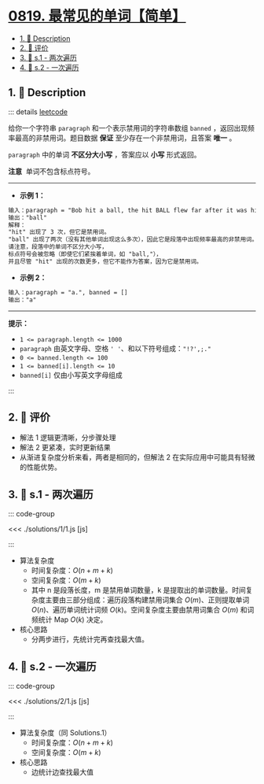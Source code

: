 # [0819. 最常见的单词【简单】](https://github.com/tnotesjs/TNotes.leetcode/tree/main/notes/0819.%20%E6%9C%80%E5%B8%B8%E8%A7%81%E7%9A%84%E5%8D%95%E8%AF%8D%E3%80%90%E7%AE%80%E5%8D%95%E3%80%91)

<!-- region:toc -->

- [1. 📝 Description](#1--description)
- [2. 🫧 评价](#2--评价)
- [3. 🎯 s.1 - 两次遍历](#3--s1---两次遍历)
- [4. 🎯 s.2 - 一次遍历](#4--s2---一次遍历)

<!-- endregion:toc -->

## 1. 📝 Description

::: details [leetcode](https://leetcode.cn/problems/most-common-word/)

给你一个字符串 `paragraph` 和一个表示禁用词的字符串数组 `banned` ，返回出现频率最高的非禁用词。题目数据 **保证** 至少存在一个非禁用词，且答案 **唯一** 。

`paragraph` 中的单词 **不区分大小写** ，答案应以 **小写** 形式返回。

**注意**  单词不包含标点符号。

---

- **示例 1：**

```txt
输入：paragraph = "Bob hit a ball, the hit BALL flew far after it was hit.", banned = ["hit"]
输出："ball"
解释：
"hit" 出现了 3 次，但它是禁用词。
"ball" 出现了两次（没有其他单词出现这么多次），因此它是段落中出现频率最高的非禁用词。
请注意，段落中的单词不区分大小写，
标点符号会被忽略（即使它们紧挨着单词，如 "ball,"），
并且尽管 "hit" 出现的次数更多，但它不能作为答案，因为它是禁用词。

```

- **示例 2：**

```txt
输入：paragraph = "a.", banned = []
输出："a"
```

---

**提示：**

- `1 <= paragraph.length <= 1000`
- `paragraph` 由英文字母、空格 `' '`、和以下符号组成：`"!?',;."`
- `0 <= banned.length <= 100`
- `1 <= banned[i].length <= 10`
- `banned[i]` 仅由小写英文字母组成

:::

## 2. 🫧 评价

- 解法 1 逻辑更清晰，分步骤处理
- 解法 2 更紧凑，实时更新结果
- 从渐进复杂度分析来看，两者是相同的，但解法 2 在实际应用中可能具有轻微的性能优势。

## 3. 🎯 s.1 - 两次遍历

::: code-group

<<< ./solutions/1/1.js [js]

:::

- 算法复杂度
  - 时间复杂度：$O(n + m + k)$
  - 空间复杂度：$O(m + k)$
  - 其中 n 是段落长度，m 是禁用单词数量，k 是提取出的单词数量。时间复杂度主要由三部分组成：遍历段落构建禁用词集合 $O(m)$、正则提取单词 $O(n)$、遍历单词统计词频 $O(k)$。空间复杂度主要由禁用词集合 $O(m)$ 和词频统计 Map $O(k)$ 决定。
- 核心思路
  - 分两步进行，先统计完再查找最大值。

## 4. 🎯 s.2 - 一次遍历

::: code-group

<<< ./solutions/2/1.js [js]

:::

- 算法复杂度（同 Solutions.1）
  - 时间复杂度：$O(n + m + k)$
  - 空间复杂度：$O(m + k)$
- 核心思路
  - 边统计边查找最大值
